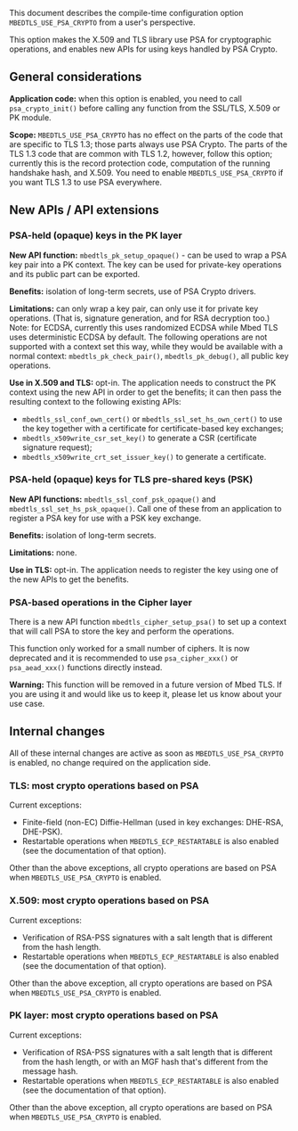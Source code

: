 This document describes the compile-time configuration option
`MBEDTLS_USE_PSA_CRYPTO` from a user's perspective.

This option makes the X.509 and TLS library use PSA for cryptographic
operations, and enables new APIs for using keys handled by PSA Crypto.

General considerations
----------------------

**Application code:** when this option is enabled, you need to call
`psa_crypto_init()` before calling any function from the SSL/TLS, X.509 or PK
module.

**Scope:** `MBEDTLS_USE_PSA_CRYPTO` has no effect on the parts of the code that
are specific to TLS 1.3; those parts always use PSA Crypto. The parts of the
TLS 1.3 code that are common with TLS 1.2, however, follow this option;
currently this is the record protection code, computation of the running
handshake hash, and X.509. You need to enable `MBEDTLS_USE_PSA_CRYPTO` if you
want TLS 1.3 to use PSA everywhere.

New APIs / API extensions
-------------------------

### PSA-held (opaque) keys in the PK layer

**New API function:** `mbedtls_pk_setup_opaque()` - can be used to
wrap a PSA key pair into a PK context. The key can be used for private-key
operations and its public part can be exported.

**Benefits:** isolation of long-term secrets, use of PSA Crypto drivers.

**Limitations:** can only wrap a key pair, can only use it for private key
operations. (That is, signature generation, and for RSA decryption too.)
Note: for ECDSA, currently this uses randomized ECDSA while Mbed TLS uses
deterministic ECDSA by default. The following operations are not supported
with a context set this way, while they would be available with a normal
context: `mbedtls_pk_check_pair()`, `mbedtls_pk_debug()`, all public key
operations.

**Use in X.509 and TLS:** opt-in. The application needs to construct the PK context
using the new API in order to get the benefits; it can then pass the
resulting context to the following existing APIs:

- `mbedtls_ssl_conf_own_cert()` or `mbedtls_ssl_set_hs_own_cert()` to use the
  key together with a certificate for certificate-based key exchanges;
- `mbedtls_x509write_csr_set_key()` to generate a CSR (certificate signature
  request);
- `mbedtls_x509write_crt_set_issuer_key()` to generate a certificate.

### PSA-held (opaque) keys for TLS pre-shared keys (PSK)

**New API functions:** `mbedtls_ssl_conf_psk_opaque()` and
`mbedtls_ssl_set_hs_psk_opaque()`. Call one of these from an application to
register a PSA key for use with a PSK key exchange.

**Benefits:** isolation of long-term secrets.

**Limitations:** none.

**Use in TLS:** opt-in. The application needs to register the key using one of
the new APIs to get the benefits.

### PSA-based operations in the Cipher layer

There is a new API function `mbedtls_cipher_setup_psa()` to set up a context
that will call PSA to store the key and perform the operations.

This function only worked for a small number of ciphers. It is now deprecated
and it is recommended to use `psa_cipher_xxx()` or `psa_aead_xxx()` functions
directly instead.

**Warning:** This function will be removed in a future version of Mbed TLS. If
you are using it and would like us to keep it, please let us know about your
use case.

Internal changes
----------------

All of these internal changes are active as soon as `MBEDTLS_USE_PSA_CRYPTO`
is enabled, no change required on the application side.

### TLS: most crypto operations based on PSA

Current exceptions:

- Finite-field (non-EC) Diffie-Hellman (used in key exchanges: DHE-RSA,
  DHE-PSK).
- Restartable operations when `MBEDTLS_ECP_RESTARTABLE` is also enabled (see
  the documentation of that option).

Other than the above exceptions, all crypto operations are based on PSA when
`MBEDTLS_USE_PSA_CRYPTO` is enabled.

### X.509: most crypto operations based on PSA

Current exceptions:

- Verification of RSA-PSS signatures with a salt length that is different from
  the hash length.
- Restartable operations when `MBEDTLS_ECP_RESTARTABLE` is also enabled (see
  the documentation of that option).

Other than the above exception, all crypto operations are based on PSA when
`MBEDTLS_USE_PSA_CRYPTO` is enabled.

### PK layer: most crypto operations based on PSA

Current exceptions:

- Verification of RSA-PSS signatures with a salt length that is different from
  the hash length, or with an MGF hash that's different from the message hash.
- Restartable operations when `MBEDTLS_ECP_RESTARTABLE` is also enabled (see
  the documentation of that option).

Other than the above exception, all crypto operations are based on PSA when
`MBEDTLS_USE_PSA_CRYPTO` is enabled.

